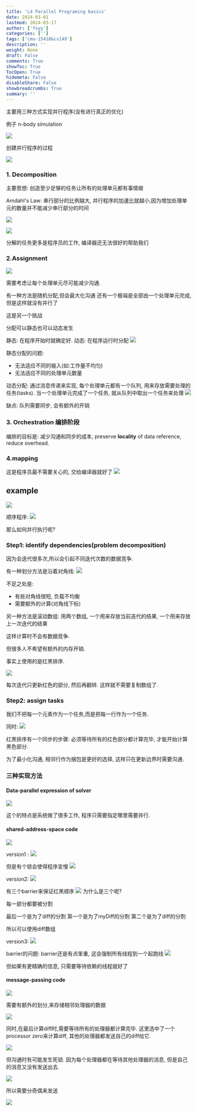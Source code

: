 ```yaml
---
title: 'L4 Parallel Programing basics'
date: 2024-03-01
lastmod: 2024-03-17
author: ['Ysyy']
categories: ['']
tags: ['cmu-15418&cs149']
description: ''
weight: None
draft: False
comments: True
showToc: True
TocOpen: True
hidemeta: False
disableShare: False
showbreadcrumbs: True
summary: ''
---
```

主要用三种方式实现并行程序(没有进行真正的优化)

例子 n-body simulation

![](img/2023-10-14-19-08-15.png)

创建并行程序的过程

![](img/2023-10-14-19-12-34.png)

### 1. Decomposition

主要思想: 创造至少足够的任务让所有的处理单元都有事情做

Amdahl's Law: 串行部分的比例越大, 并行程序的加速比就越小,因为增加处理单元的数量并不能减少串行部分的时间

![](img/2023-10-14-19-17-14.png)

![](img/2023-10-14-19-25-06.png)

分解的任务更多是程序员的工作, 编译器还无法很好的帮助我们

### 2.Assignment

![](img/2023-10-14-19-27-56.png)

需要考虑让每个处理单元尽可能减少沟通.

有一种方法是随机分配,但会最大化沟通
还有一个极端是全部由一个处理单元完成,但是这样就没有并行了

这是另一个挑战

分配可以静态也可以动态发生

静态: 在程序开始时就确定好.
动态: 在程序运行时分配
![](img/2023-10-14-19-32-26.png)

静态分配的问题:

- 无法适应不同的输入(如:工作量不均匀)
- 无法适应不同的处理单元数量

动态分配: 通过消息传递来实现, 每个处理单元都有一个队列, 用来存放需要处理的任务(tasks). 当一个处理单元完成了一个任务, 就从队列中取出一个任务来处理
![](img/2023-10-14-19-41-07.png)

缺点:
队列需要同步, 会有额外的开销

### 3. Orchestration 编排阶段

编排的目标是:
减少沟通和同步的成本, preserve **locality** of data reference, reduce overhead.

### 4.mapping

这是程序员最不需要关心的, 交给编译器就好了
![](img/2023-10-14-19-48-55.png)

## example

![](img/2023-10-14-20-28-08.png)

顺序程序:
![](img/2023-10-14-20-29-38.png)

那么如何并行执行呢?

### Step1: identify dependencies(problem decomposition)

因为会迭代很多次,所以会引起不同迭代次数的数据竞争.

有一种划分方法是沿着对角线:
![](img/2023-10-14-20-32-11.png)

不足之处是:

- 有些对角线很短, 负载不均衡
- 需要额外的计算(对角线下标)
  
另一种方法是滚动数组:
用两个数组, 一个用来存放当前迭代的结果, 一个用来存放上一次迭代的结果

这样计算时不会有数据竞争.

但很多人不希望有额外的内存开销.

事实上使用的是红黑排序.

![](img/2023-10-14-20-37-00.png)

每次迭代只更新红色的部分, 然后再翻转.
这样就不需要复制数组了.

### Step2: assign tasks

我们不把每一个元素作为一个任务,而是把每一行作为一个任务.

同时:
![](img/2023-10-14-20-41-36.png)

红黑排序有一个同步的步骤: 必须等待所有的红色部分都计算完毕, 才能开始计算黑色部分.

为了最小化沟通, 相邻行作为捆包是更好的选择, 这样只在更新边界时需要沟通.

### 三种实现方法

#### Data-parallel expression of solver

![](img/2023-10-14-20-45-17.png)

这个的特点是系统做了很多工作, 程序只需要指定哪里需要并行.

#### shared-address-space code

![](img/2023-10-14-20-49-07.png)

version1 :
![](img/2023-10-14-20-49-41.png)

但是有个锁会使得程序变慢
![](img/2023-10-14-20-51-52.png)

version2:
![](img/2023-10-14-20-53-12.png)

有三个barrier来保证红黑顺序
![](img/2023-10-14-20-54-07.png)
为什么是三个呢?

每一部分都要被分割

最后一个是为了diff的分割
第一个是为了myDiff的分割
第二个是为了diff的分割

所以可以使用diff数组

version3:
![](img/2023-10-14-20-57-40.png)

barrier的问题:
barrier还是有点笨重, 这会强制所有线程到一个起跑线
![](img/2023-10-14-20-59-07.png)

但如果有更精确的信息, 只需要等待依赖的线程就好了

#### message-passing code

![](img/2023-10-14-21-00-57.png)

需要有额外的划分,来存储相邻处理器的数据

![](img/2023-10-14-21-02-04.png)

同时,在最后计算diff时,需要等待所有的处理器都计算完毕.
这里选中了一个processor zero来计算diff, 其他的处理器都发送自己的diff给它.

![](img/2023-10-14-21-04-12.png)

但沟通时有可能发生死锁. 因为每个处理器都在等待其他处理器的消息, 但是自己的消息又没有发送出去.

![](img/2023-10-14-21-06-02.png)

所以需要分奇偶来发送

![](img/2023-10-14-21-07-24.png)